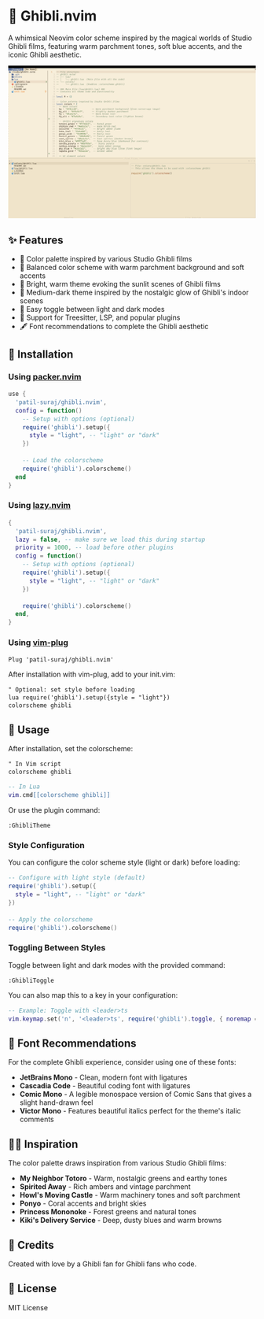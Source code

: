 # 🌱 Ghibli.nvim

A whimsical Neovim color scheme inspired by the magical worlds of Studio Ghibli films, featuring warm parchment tones, soft blue accents, and the iconic Ghibli aesthetic.
 
![Ghibli.nvim Theme](./demo/ghibli-nvim.png)

## ✨ Features

- 🎨 Color palette inspired by various Studio Ghibli films
- 🌿 Balanced color scheme with warm parchment background and soft accents
- 🌅 Bright, warm theme evoking the sunlit scenes of Ghibli films
- 🌙 Medium-dark theme inspired by the nostalgic glow of Ghibli's indoor scenes
- 🔄 Easy toggle between light and dark modes
- 🌟 Support for Treesitter, LSP, and popular plugins
- 🖋️ Font recommendations to complete the Ghibli aesthetic

## 🌊 Installation

### Using [packer.nvim](https://github.com/wbthomason/packer.nvim)

```lua
use {
  'patil-suraj/ghibli.nvim',
  config = function()
    -- Setup with options (optional)
    require('ghibli').setup({
      style = "light", -- "light" or "dark"
    })
    
    -- Load the colorscheme
    require('ghibli').colorscheme()
  end
}
```

### Using [lazy.nvim](https://github.com/folke/lazy.nvim)

```lua
{
  'patil-suraj/ghibli.nvim',
  lazy = false, -- make sure we load this during startup
  priority = 1000, -- load before other plugins
  config = function()
    -- Setup with options (optional)
    require('ghibli').setup({
      style = "light", -- "light" or "dark"
    })
    
    require('ghibli').colorscheme()
  end,
}
```

### Using [vim-plug](https://github.com/junegunn/vim-plug)

```vim
Plug 'patil-suraj/ghibli.nvim'
```

After installation with vim-plug, add to your init.vim:

```vim
" Optional: set style before loading
lua require('ghibli').setup({style = "light"})
colorscheme ghibli
```

## 🍃 Usage

After installation, set the colorscheme:

```vim
" In Vim script
colorscheme ghibli
```

```lua
-- In Lua
vim.cmd[[colorscheme ghibli]]
```

Or use the plugin command:

```vim
:GhibliTheme
```

### Style Configuration

You can configure the color scheme style (light or dark) before loading:

```lua
-- Configure with light style (default)
require('ghibli').setup({
  style = "light", -- "light" or "dark"
})

-- Apply the colorscheme
require('ghibli').colorscheme()
```

### Toggling Between Styles

Toggle between light and dark modes with the provided command:

```vim
:GhibliToggle
```

You can also map this to a key in your configuration:

```lua
-- Example: Toggle with <leader>ts
vim.keymap.set('n', '<leader>ts', require('ghibli').toggle, { noremap = true, silent = true })
```

## 🌸 Font Recommendations

For the complete Ghibli experience, consider using one of these fonts:

- **JetBrains Mono** - Clean, modern font with ligatures
- **Cascadia Code** - Beautiful coding font with ligatures
- **Comic Mono** - A legible monospace version of Comic Sans that gives a slight hand-drawn feel
- **Victor Mono** - Features beautiful italics perfect for the theme's italic comments


## 🧙‍♂️ Inspiration

The color palette draws inspiration from various Studio Ghibli films:

- **My Neighbor Totoro** - Warm, nostalgic greens and earthy tones
- **Spirited Away** - Rich ambers and vintage parchment
- **Howl's Moving Castle** - Warm machinery tones and soft parchment
- **Ponyo** - Coral accents and bright skies
- **Princess Mononoke** - Forest greens and natural tones
- **Kiki's Delivery Service** - Deep, dusty blues and warm browns

<!-- ## 📸 Screenshots

![Editing Lua](https://via.placeholder.com/800x450)
![Editing Python](https://via.placeholder.com/800x450)
![Editing Javascript](https://via.placeholder.com/800x450) -->

## 🌟 Credits

Created with love by a Ghibli fan for Ghibli fans who code.

## 📝 License

MIT License
